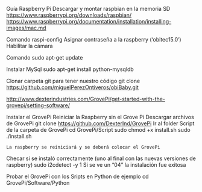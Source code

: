 Guía Raspberry Pi
Descargar y montar raspbian en la memoria SD
https://www.raspberrypi.org/downloads/raspbian/
https://www.raspberrypi.org/documentation/installation/installing-images/mac.md

Comando raspi-config
Asignar contraseña a la raspberry (‘obitec15.0’)
Habilitar la cámara

Comando sudo apt-get update

Instalar MySql
sudo apt-get install python-mysqldb

Clonar carpeta git para tener nuestro código
	git clone https://github.com/miguelPerezOntiveros/obiBaby.git

http://www.dexterindustries.com/GrovePi/get-started-with-the-grovepi/setting-software/

Instalar el GrovePi
	Reiniciar la Raspberry sin el Grove Pi
	Descargar archivos de GrovePi
		git clone https://github.com/DexterInd/GrovePi
	Ir al folder Script de la carpeta de GrovePi
		cd GrovePi/Script
	sudo chmod +x install.sh
	sudo ./install.sh
	
	La raspberry se reiniciará y se deberá colocar el GrovePi
	
Checar si se instaló correctamente (uno al final con las nuevas versiones de raspberry)
	sudo i2cdetect -y 1 
	Si se ve un “04” la instalación fue exitosa

Probar el GrovePi con los Sripts en Python de ejemplo
	cd GrovePi/Software/Python

							


